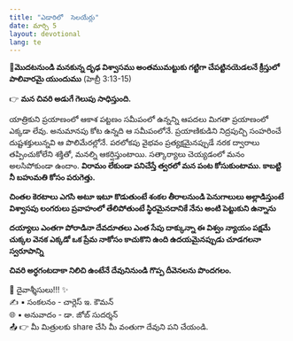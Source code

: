 ```yaml
---
title: "ఎడారిలో  సెలయేర్లు"
date: మార్చి 5
layout: devotional
lang: te
---
```


**📖మొదటనుండి మనకున్న దృఢ విశ్వాసము అంతముమట్టుకు గట్టిగా చేపట్టినయెడలనే క్రీస్తులో పాలివారమై యుందుము**
 (హెబ్రీ 3:13-15)

👉 **మన చివరి అడుగే గెలుపు సాధిస్తుంది.**

 యాత్రికుని ప్రయాణంలో ఆకాశ పట్టణం సమీపంలో ఉన్నన్ని ఆపదలు మిగతా ప్రయాణంలో ఎక్కడా లేవు. అనుమానపు కోట ఉన్నది ఆ సమీపంలోనే. ప్రయాణికుడిని నిద్రపుచ్చి సంహరించే దుష్టశక్తులున్నవి ఆ పొలిమేరల్లోనే. పరలోకపు వైభవం ప్రత్యక్షమైనప్పుడే నరక ద్వారాలు తప్పించుకోలేని శక్తితో, మనల్ని ఆకర్షిస్తుంటాయి. సత్కార్యాలు చెయ్యడంలో మనం అలసిపోకుండా ఉందాం. **విరామం లేకుండా పనిచేస్తే త్వరలో మన పంట కోసుకుంటాము. కాబట్టి నీ బహుమతి కోసం పరుగెత్తు.**

**చింతల కెరటాలు ఎగసి అటూ ఇటూ కొడుతుంటే శంకల తీరాలనుండి పెనుగాలులు అల్లాడిస్తుంటే విశ్వాసపు లంగరులు ప్రవాహంలో తేలిపోతుంటే స్థిరమైనదానికే నేను అంటి పెట్టుకుని ఉన్నాను**

**దయ్యాలు ఎంతగా పోరాడినా దేవదూతలు ఎంత సేపు దాక్కున్నా ఈ విశ్వం న్యాయం పక్షమే చుక్కల వెనక ఎక్కడో ఒక ప్రేమ నాకోసం కాచుకొని ఉంది ఉదయమైనప్పుడు చూడగలనా స్వరూపాన్ని**

**చివరి అర్ధగంటదాకా నిలిచి ఉంటేనే దేవునినుండి గొప్ప దీవెనలను పొందగలం.**

<div class="blessing">🙏 <span class="bless-text">దైవాశ్శీసులు!!!</span> ✨</div>

<div class="credit">✍️ <span class="credit-text">▪ సంకలనం - చార్లెస్ ఇ. కౌమన్</span></div>
<div class="credit">🌐 <span class="credit-text">▪ అనువాదం - డా. జోబ్ సుదర్శన్</span></div>


<div class="share">📤 👉 <span class="share-text">మీ మిత్రులకు share చేసి మీ వంతుగా దేవుని పని చేయండి.</span></div>
